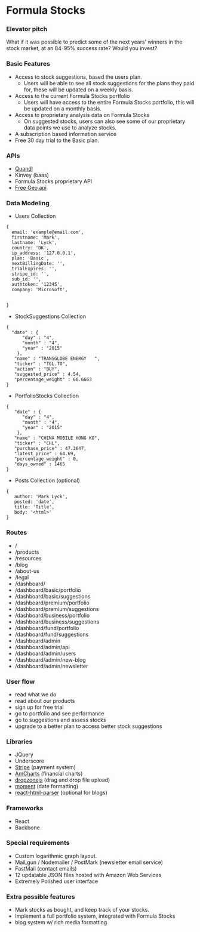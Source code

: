 # Formula Stocks

### Elevator pitch
What if it was possible to predict some of the next years’ winners in the stock market, at an 84-95% success rate? Would you invest?

### Basic Features
- Access to stock suggestions, based the users plan.
  - Users will be able to see all stock suggestions for the plans they paid for, these will be updated on a weekly basis.
- Access to the current Formula Stocks portfolio
  - Users will have access to the entire Formula Stocks portfolio, this will be updated on a monthly basis.
- Access to proprietary analysis data on Formula Stocks
  - On suggested stocks, users can also see some of our proprietary data points we use to analyze stocks.
- A subscription based information service
- Free 30 day trial to the Basic plan.

### APIs
- [Quandl](https://Quandl.com/)
- Kinvey (baas)
- Formula Stocks proprietary API
- [Free Geo api](https://github.com/fiorix/freegeoip)

### Data Modeling
- Users Collection
```
{
  email: 'example@email.com',
  firstname: 'Mark',
  lastname: 'Lyck',
  country: 'DK',
  ip_address: '127.0.0.1',
  plan: 'Basic',
  nextBillingDate: '',
  trialExpires: '',
  stripe_id: '',
  sub_id: '',
  authtoken: '12345',
  company: 'Microsoft',


}
```
- StockSuggestions Collection
```
{
  "date" : {
      "day" : "4",
      "month" : "4",
      "year" : "2015"
    },
   "name" : "TRANSGLOBE ENERGY   ",
   "ticker" : "TGL.TO",
   "action" : "BUY",
   "suggested_price" : 4.54,
   "percentage_weight" : 66.6663
}
```
- PortfolioStocks Collection
```
{
   "date" : {
      "day" : "4",
      "month" : "4",
      "year" : "2015"
    },
   "name" : "CHINA MOBILE HONG KO",
   "ticker" : "CHL",
   "purchase_price" : 47.3647,
   "latest_price" : 64.69,
   "percentage_weight" : 0,
   "days_owned" : 1465
}
```
- Posts Collection (optional)
```
{
   author: 'Mark Lyck',
   posted: 'date',
   title: 'Title',
   body: '<html>'
}
```

### Routes
- /
- /products
- /resources
- /blog
- /about-us
- /legal
- /dashboard/
- /dashboard/basic/portfolio
- /dashboard/basic/suggestions
- /dashboard/premium/portfolio
- /dashboard/premium/suggestions
- /dashboard/business/portfolio
- /dashboard/business/suggestions
- /dashboard/fund/portfolio
- /dashboard/fund/suggestions
- /dashboard/admin
- /dashboard/admin/api
- /dashboard/admin/users
- /dashboard/admin/new-blog
- /dashboard/admin/newsletter

### User flow
- read what we do
- read about our products
- sign up for free trial
- go to portfolio and see performance
- go to suggestions and assess stocks
- upgrade to a better plan to access better stock suggestions

### Libraries
- JQuery
- Underscore
- [Stripe](https://stripe.com/) (payment system)
- [AmCharts](https://www.amcharts.com/) (financial charts)
- [dropzonejs](http://www.dropzonejs.com/) (drag and drop file upload)
- [moment](http://momentjs.com/) (date formatting)
- [react-html-parser](https://github.com/wrakky/react-html-parser) (optional for blogs)

### Frameworks
- React
- Backbone

### Special requirements
- Custom logarithmic graph layout.
- MaiLgun / Nodemailer / PostMark (newsletter email service)
- FastMail (contact emails)
- 12 updatable JSON files hosted with Amazon Web Services
- Extremely Polished user interface

### Extra possible features
- Mark stocks as bought, and keep track of your stocks.
- Implement a full portfolio system, integrated with Formula Stocks
- blog system w/ rich media formatting
